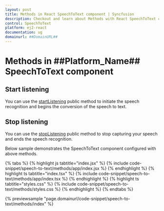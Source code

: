 ```yaml
---
layout: post
title: Methods in React SpeechToText component | Syncfusion
description: Checkout and learn about Methods with React SpeechToText component of Syncfusion Essential JS 2 and more details.
control: SpeechToText
platform: ej2-react
documentation: ug
domainurl: ##DomainURL##
---
```


# Methods in ##Platform_Name## SpeechToText component

## Start listening

You can use the [startListening](../api/speech-to-text#startListening) public method to initiate the speech recognition and begins the conversion of the speech to text.

## Stop listening

You can use the [stopListening](../api/speech-to-text#stopListening) public method to stop capturing your speech and ends the speech recognition.

Below sample demonstrates the SpeechToText component configured with above methods.

{% tabs %}
{% highlight js tabtitle="index.jsx" %}
{% include code-snippet/speech-to-text/methods/app/index.jsx %}
{% endhighlight %}
{% highlight ts tabtitle="index.tsx" %}
{% include code-snippet/speech-to-text/methods/app/index.tsx %}
{% endhighlight %}
{% highlight ts tabtitle="styles.css" %}
{% include code-snippet/speech-to-text/methods/styles.css %}
{% endhighlight %}
{% endtabs %}

 {% previewsample "page.domainurl/code-snippet/speech-to-text/methods/index" %}

